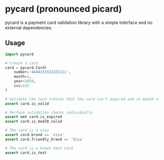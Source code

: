 pycard (pronounced picard)
==========================

pycard is a payment card validation library with a simple interface and no
external dependencies.

Usage
-----

```python
import pycard

# Create a card
card = pycard.Card(
    number='4444333322221111',
    month=1,
    year=2020,
    cvc=123
)

# Validate the card (checks that the card isn't expired and is mod10 valid)
assert card.is_valid

# Perform validation checks individually
assert not card.is_expired
assert card.is_mod10_valid

# The card is a visa
assert card.brand == 'visa'
assert card.friendly_brand == 'Visa'

# The card is a known test card
assert card.is_test
```
